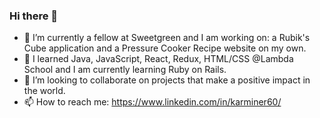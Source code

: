 ### Hi there 👋

- 🔭 I’m currently a fellow at Sweetgreen and I am working on: a Rubik's Cube application and a Pressure Cooker Recipe website on my own.
- 🌱 I learned Java, JavaScript, React, Redux, HTML/CSS @Lambda School and I am currently learning Ruby on Rails.
- 👯 I’m looking to collaborate on projects that make a positive impact in the world.
- 📫 How to reach me: https://www.linkedin.com/in/karminer60/ 

